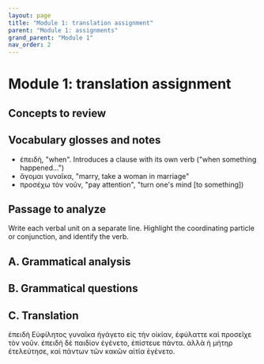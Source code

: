 ```yaml
---
layout: page
title: "Module 1: translation assignment"
parent: "Module 1: assignments"
grand_parent: "Module 1"
nav_order: 2
---
```


# Module 1: translation assignment


## Concepts to review

## Vocabulary glosses and notes

- ἐπειδὴ, "when". Introduces a clause with its own verb ("when something happened...")
- ἄγομαι γυναῖκα, "marry, take a woman in marriage"
- προσέχω τὸν νοῦν, "pay attention", "turn one's mind [to something])

## Passage to analyze

Write each verbal unit on a separate line.  Highlight the coordinating particle or conjunction, and identify the verb.

## A. Grammatical analysis


## B. Grammatical questions

## C. Translation


ἐπειδὴ Εὐφίλητος γυναῖκα ἠγάγετο εἰς τὴν οἰκίαν, ἐφύλαττε καὶ προσεῖχε τὸν νοῦν. ἐπειδὴ δὲ παιδίον ἐγένετο, ἐπίστευε πάντα.  ἀλλὰ ἡ μήτηρ ἐτελεύτησε, καὶ πάντων τῶν κακῶν αἰτία ἐγένετο.

